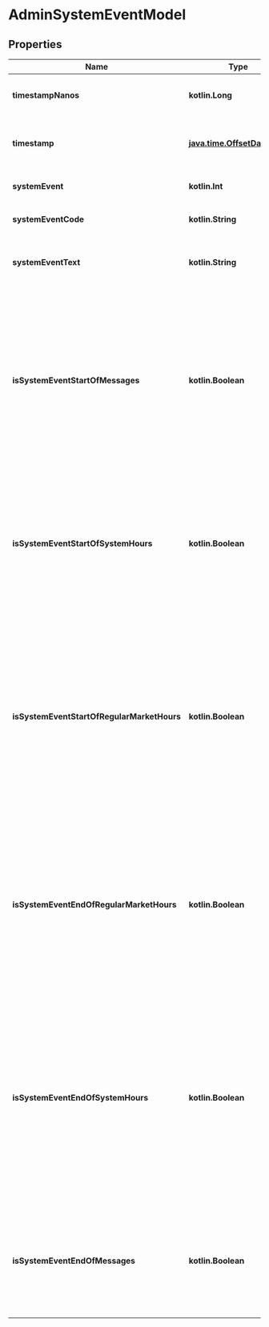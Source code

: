 
# AdminSystemEventModel

## Properties
| Name | Type | Description | Notes |
| ------------ | ------------- | ------------- | ------------- |
| **timestampNanos** | **kotlin.Long** | Original timestamp in nanoseconds since epoch |  [optional] |
| **timestamp** | [**java.time.OffsetDateTime**](java.time.OffsetDateTime.md) | Time when the system event was recorded as DateTime |  [optional] |
| **systemEvent** | **kotlin.Int** | System event as byte value |  [optional] |
| **systemEventCode** | **kotlin.String** | System event as string |  [optional] |
| **systemEventText** | **kotlin.String** | Human-readable description of the system event |  [optional] |
| **isSystemEventStartOfMessages** | **kotlin.Boolean** | Indicates if the system event is &#39;Start of Messages&#39; (O).  Outside of heartbeat messages on the lower level protocol,   the start of day message is the first message sent in any trading session. |  [optional] |
| **isSystemEventStartOfSystemHours** | **kotlin.Boolean** | Indicates if the system event is &#39;Start of System Hours&#39; (S).  This message indicates that IEX is open and ready to start accepting orders. |  [optional] |
| **isSystemEventStartOfRegularMarketHours** | **kotlin.Boolean** | Indicates if the system event is &#39;Start of Regular Market Hours&#39; (R).  This message indicates that DAY and GTX orders, as well as market orders and pegged orders,   are available for execution on IEX. |  [optional] |
| **isSystemEventEndOfRegularMarketHours** | **kotlin.Boolean** | Indicates if the system event is &#39;End of Regular Market Hours&#39; (M).  This message indicates that DAY orders, market orders, and pegged orders   are no longer accepted by IEX. |  [optional] |
| **isSystemEventEndOfSystemHours** | **kotlin.Boolean** | Indicates if the system event is &#39;End of System Hours&#39; (E).  This message indicates that IEX is now closed and will not accept   any new orders during this trading session. It is still possible   to receive messages after the end of day. |  [optional] |
| **isSystemEventEndOfMessages** | **kotlin.Boolean** | Indicates if the system event is &#39;End of Messages&#39; (C).  This is always the last message sent in any trading session. |  [optional] |



